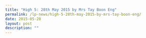 ```yaml
---
title: "High 5: 28th May 2015 by Mrs Tay Boon Eng"
permalink: /lp-news/high-5-28th-may-2015-by-mrs-tay-boon-eng/
date: 2015-05-28
layout: post
description: ""
---
```


